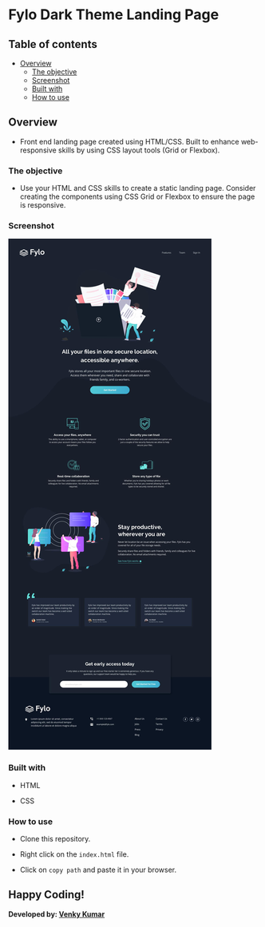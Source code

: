 # Fylo Dark Theme Landing Page

## Table of contents

- [Overview](#overview)
  - [The objective](#the-objective)
  - [Screenshot](#screenshot)
  - [Built with](#built-with)
  - [How to use](#how-to-use)

## Overview

- Front end landing page created using HTML/CSS. Built to enhance web-responsive
skills by using CSS layout tools (Grid or Flexbox).

### The objective

- Use your HTML and CSS skills to create a static landing page. Consider creating the components using CSS Grid or Flexbox to ensure the page is responsive.

### Screenshot

![Desktop-version](design/desktop-design.jpg)

### Built with

- HTML

- CSS

### How to use

- Clone this repository.

- Right click on the `index.html` file.

- Click on `copy path` and paste it in your browser.

## Happy Coding!
<strong>Developed by: <a href=
"https://github.com/BoddepallyVenkatesh06">Venky Kumar</a>